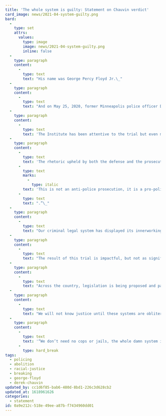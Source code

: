 ```yaml
---
title: 'The whole system is guilty: Statement on Chauvin verdict'
card_image: news/2021-04-system-guilty.png
bard:
  -
    type: set
    attrs:
      values:
        type: image
        image: news/2021-04-system-guilty.png
        inline: false
  -
    type: paragraph
    content:
      -
        type: text
        text: "His name was George Percy Floyd Jr.\_"
  -
    type: paragraph
    content:
      -
        type: text
        text: "And on May 25, 2020, former Minneapolis police officer Derek Chauvin became the next cop in a long legacy of killings, murders, and disregard for the lives of Black and Brown people when he murdered George Floyd.\_"
  -
    type: paragraph
    content:
      -
        type: text
        text: 'The Institute has been attentive to the trial but even more so to resistance efforts taking place and inspired by impacted communities in Minnesota. We have long understood that taking this killer cop to court would not offer true justice. This verdict still means that systems of policing and imprisonment will be generally unscrutinized by the courts, police departments, or government agencies.'
  -
    type: paragraph
    content:
      -
        type: text
        text: 'The rhetoric upheld by both the defense and the prosecution is that police are a necessary staple in our communities and a noble profession. The arguments made were not about the inherent violence of policing, but whether this individual officer was within or beyond what is deemed acceptable use of force per policing protocol. In fact, in the closing remarks the State said “'
      -
        type: text
        marks:
          -
            type: italic
        text: 'This is not an anti-police prosecution, it is a pro-police prosecution'
      -
        type: text
        text: ".”\_"
  -
    type: paragraph
    content:
      -
        type: text
        text: "Our criminal legal system has displayed its innerworkings, its mess, its inefficiency on a national scale throughout the trial proceedings. From the obscure jury selection tactics to the stigmatization of people who use drugs all the way to this final verdict—millions have watched and questioned the effectiveness of this process. We couldn’t even get through this trial without witnessing additional murders at the hands of police. Since the trial began, 64 people have been killed by police officers, including Daunte Wright in Brooklyn Center, MN– impacting an already grieving community. We will also have to endure the limitations of these systems again in August during the trials of the other officers involved in George Floyd’s murder.\_"
  -
    type: paragraph
    content:
      -
        type: text
        text: "The result of this trial is impactful, but not as significant as the ongoing work being orchestrated by those who already know that policing and punishment do not offer us safety. An abolitionist future is made possible because we are already living in an abolitionist present. We don’t need empty promises proffered through legislation that only serve to beef up police power. We don’t need city streets painted over with proclamations of Black Lives Matter to pacify the public while protesters are getting brutalized on the same block.\_"
  -
    type: paragraph
    content:
      -
        type: text
        text: "Across the country, legislation is being proposed and passed that restricts the lives of trans, nonbinary, and intersex people by restricting youth participation in sports, inhibiting access to affirming health care, and violating the bodily agency of trans, nonbinary, and intersex children. Codifying transphobia is deeply interconnected with systems of policing and imprisonment—we are targeted and criminalized for our difference, for our expression, for our existence. Gender justice is criminal justice is racial justice.\_"
  -
    type: paragraph
    content:
      -
        type: text
        text: "We will not know justice until these systems are obliterated. We are grieving, we are hurting, but we are fighting. While the prosecution wasn’t condemning the institution of police, we are—and our work will continue to be principled and attuned to the vision of justice that refuses to let this manifestation of violence exist.\_"
  -
    type: paragraph
    content:
      -
        type: text
        text: '“We don’t need no cops or jails, the whole damn system is guilty as hell.”'
      -
        type: hard_break
tags:
  - policing
  - abolition
  - racial-justice
  - breaking
  - george-floyd
  - derek-chauvin
updated_by: cc1d6f85-bab6-480d-8bd1-226c3d628cb2
updated_at: 1618961626
categories:
  - statement
id: 0a9e212c-518e-49ee-a87b-f7434960dd01
---
```

